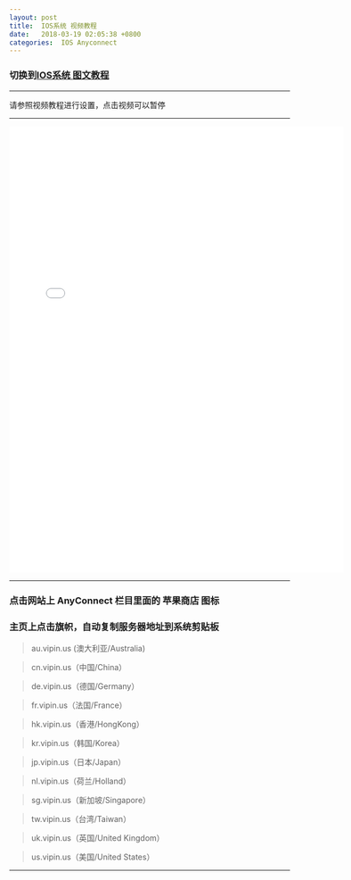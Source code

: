 ```yaml
---
layout: post
title:  IOS系统 视频教程
date:   2018-03-19 02:05:38 +0800
categories:  IOS Anyconnect
---
```


### 切换到[IOS系统 **图文教程**](/2018/03/ios_txt/ "iOS")

****

请参照视频教程进行设置，点击视频可以暂停

****
<iframe width="600" height="800" src="/files/Ios.mp4" frameborder="0" allow="autoplay; encrypted-media" allowfullscreen></iframe>

****

### 点击网站上 AnyConnect 栏目里面的 **苹果商店** 图标

### 主页上点击旗帜，自动复制服务器地址到系统剪贴板

>au.vipin.us (澳大利亚/Australia)

>cn.vipin.us（中国/China）

>de.vipin.us（德国/Germany）

>fr.vipin.us（法国/France）

>hk.vipin.us（香港/HongKong）

>kr.vipin.us（韩国/Korea）

>jp.vipin.us（日本/Japan）

>nl.vipin.us（荷兰/Holland）

>sg.vipin.us（新加坡/Singapore）

>tw.vipin.us（台湾/Taiwan）

>uk.vipin.us（英国/United Kingdom）

>us.vipin.us（美国/United States）

****